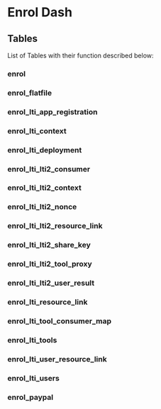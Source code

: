 # Enrol Dash

## Tables

List of Tables with their function described below:

### enrol

### enrol_flatfile

### enrol_lti_app_registration

### enrol_lti_context

### enrol_lti_deployment

### enrol_lti_lti2_consumer

### enrol_lti_lti2_context

### enrol_lti_lti2_nonce

### enrol_lti_lti2_resource_link

### enrol_lti_lti2_share_key

### enrol_lti_lti2_tool_proxy

### enrol_lti_lti2_user_result

### enrol_lti_resource_link

### enrol_lti_tool_consumer_map

### enrol_lti_tools

### enrol_lti_user_resource_link

### enrol_lti_users

### enrol_paypal
